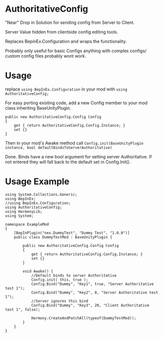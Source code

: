 # AuthoritativeConfig

"Near" Drop in Solution for sending config from Server to Client.

Server Value hidden from clientside config editing tools.

Replaces BepinEx.Configuration and wraps the functionality.

Probably only useful for basic Configs anything with complex configs/ custom config files probably wont work.

# Usage

replace ```using BepInEx.Configuration``` in your mod with ```using AuthoritativeConfig;```

For easy porting existing code, add a new Config member to your mod class inheriting BaseUnityPlugin.
```
public new AuthoritativeConfig.Config Config
{
    get { return AuthoritativeConfig.Config.Instance; }
    set {}
}
```

Then in your mod's Awake method call ```Config.init(BaseUnityPlugin instance, bool defaultBindsToServerAuthoritative)```

Done. Binds have a new bool argument for setting server Authoritative. If not entered they will fall back to the default set in Config.Init().

# Usage Example
```
using System.Collections.Generic;
using BepInEx;
//using BepInEx.Configuration;
using AuthoritativeConfig;
using HarmonyLib;
using System;

namespace ExampleMod
{
    [BepInPlugin("nex.DummyTest", "Dummy Test", "1.0.0")]
    public class DummyTestMod : BaseUnityPlugin { 

        public new AuthoritativeConfig.Config Config
        {
            get { return AuthoritativeConfig.Config.Instance; }
            set {}
        }
        
        void Awake() {
            //Default binds to server Authoritative
            Config.init( this, true );
            Config.Bind("Dummy", "Key1", true, "Server Authoritative test 1");
            Config.Bind("Dummy", "Key2", 0, "Server Authoritative test 1");
            //Server ignores this bind
            Config.Bind("Dummy", "Key3", 20, "Client Authoritative test 1", false);

            Harmony.CreateAndPatchAll(typeof(DummyTestMod));
        }
    }
}
```
